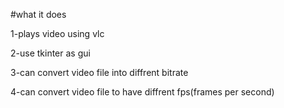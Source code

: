 #what it does

1-plays video using vlc

2-use tkinter as gui

3-can convert video file into diffrent bitrate

4-can convert video file to have diffrent fps(frames per second)
